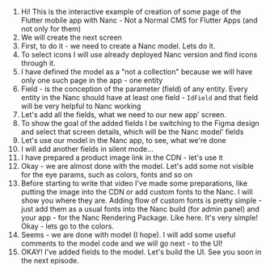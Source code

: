 1. Hi! This is the interactive example of creation of some page of the Flutter mobile app with Nanc - Not a Normal CMS for Flutter Apps (and not only for them)
2. We will create the next screen
3. First, to do it - we need to create a Nanc model. Lets do it.
4. To select icons I will use already deployed Nanc version and find icons through it.
5. I have defined the model as a "not a collection" because we will have only one such page in the app - one entity
6. Field - is the conception of the parameter (field) of any entity. Every entity in the Nanc should have at least one field - `IdField` and that field will be very helpful to Nanc working
7. Let's add all the fields, what we need to our new app' screen.
8. To show the goal of the added fields I be switching to the Figma design and select that screen details, which will be the Nanc model' fields
9. Let's use our model in the Nanc app, to see, what we're done
10. I will add another fields in silent mode...
11. I have prepared a product image link in the CDN - let's use it
12. Okay - we are almost done with the model. Let's add some not visible for the eye params, such as colors, fonts and so on
13. Before starting to write that video I've made some preparations, like putting the image into the CDN or add custom fonts to the Nanc. I will show you where they are. Adding flow of custom fonts is pretty simple - just add them as a usual fonts into the Nanc build (for admin panel) and your app - for the Nanc Rendering Package. Like here. It's very simple! Okay - lets go to the colors.
14. Seems - we are done with model (I hope). I will add some useful comments to the model code and we will go next - to the UI!
15. OKAY! I've added fields to the model. Let's build the UI. See you soon in the next episode.